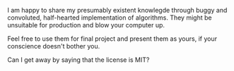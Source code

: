 I am happy to share my presumably existent knowlegde through buggy and convoluted, half-hearted implementation of algorithms. They might be unsuitable for production and blow your computer up.

Feel free to use them for final project and present them as yours, if your conscience doesn't bother you.

Can I get away by saying that the license is MIT?